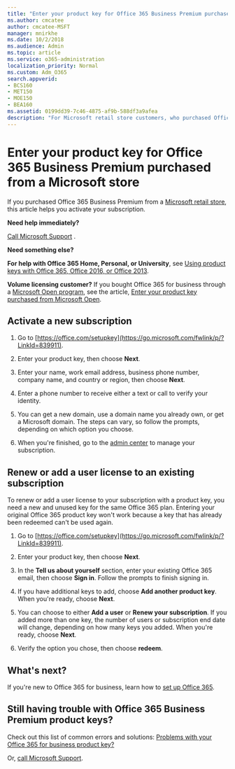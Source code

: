 ```yaml
---
title: "Enter your product key for Office 365 Business Premium purchased from a Microsoft store"
ms.author: cmcatee
author: cmcatee-MSFT
manager: mnirkhe
ms.date: 10/2/2018
ms.audience: Admin
ms.topic: article
ms.service: o365-administration
localization_priority: Normal
ms.custom: Adm_O365
search.appverid:
- BCS160
- MET150
- MOE150
- BEA160
ms.assetid: 0199dd39-7c46-4875-af9b-588df3a9afea
description: "For Microsoft retail store customers, who purchased Office 365 for Business Premium: Redeem your product key to renew, activate, or add licenses to a subscription. "
---
```


# Enter your product key for Office 365 Business Premium purchased from a Microsoft store

If you purchased Office 365 Business Premium from a [Microsoft retail store](https://www.microsoft.com/en-us/store/locations/find-a-store), this article helps you activate your subscription. 
  
 **Need help immediately?**
  
[Call Microsoft Support](../contact-support-for-business-products.md) . 
  
 **Need something else?**
  
 **For help with Office 365 Home, Personal, or University**, see [Using product keys with Office 365, Office 2016, or Office 2013](https://support.office.com/article/12a5763a-d45c-4685-8c95-a44500213759.aspx).
  
 **Volume licensing customer?** If you bought Office 365 for business through a [Microsoft Open program](https://go.microsoft.com/fwlink/p/?LinkID=613298), see the article, [Enter your product key purchased from Microsoft Open](purchases-from-microsoft-open.md).
  
## Activate a new subscription

1. Go to [https://office.com/setupkey](https://go.microsoft.com/fwlink/p/?LinkId=839911).
    
2. Enter your product key, then choose **Next**.
    
3. Enter your name, work email address, business phone number, company name, and country or region, then choose **Next**.
    
4. Enter a phone number to receive either a text or call to verify your identity.
    
5. You can get a new domain, use a domain name you already own, or get a Microsoft domain. The steps can vary, so follow the prompts, depending on which option you choose.
    
6. When you're finished, go to the [admin center](https://go.microsoft.com/fwlink/p/?linkid=837890) to manage your subscription. 
    
## Renew or add a user license to an existing subscription

To renew or add a user license to your subscription with a product key, you need a new and unused key for the same Office 365 plan. Entering your original Office 365 product key won't work because a key that has already been redeemed can't be used again.
  
1. Go to [https://office.com/setupkey](https://go.microsoft.com/fwlink/p/?LinkId=839911).
    
2. Enter your product key, then choose **Next**.
    
3. In the **Tell us about yourself** section, enter your existing Office 365 email, then choose **Sign in**. Follow the prompts to finish signing in.
    
4. If you have additional keys to add, choose **Add another product key**. When you're ready, choose **Next**.
    
5. You can choose to either **Add a user** or **Renew your subscription**. If you added more than one key, the number of users or subscription end date will change, depending on how many keys you added. When you're ready, choose **Next**.
    
6. Verify the option you chose, then choose **redeem**.
    
## What's next?

If you're new to Office 365 for business, learn how to [set up Office 365](../setup/setup.md).
  
## Still having trouble with Office 365 Business Premium product keys?

Check out this list of common errors and solutions: [Problems with your Office 365 for business product key?](product-key-errors-and-solutions.md)
  
Or, [call Microsoft Support](../contact-support-for-business-products.md).
  

